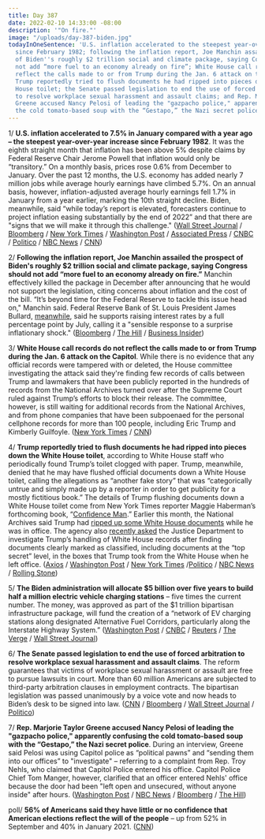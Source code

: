 ```yaml
---
title: Day 387
date: 2022-02-10 14:33:00 -08:00
description: '"On fire."'
image: "/uploads/day-387-biden.jpg"
todayInOneSentence: 'U.S. inflation accelerated to the steepest year-over-year increase
  since February 1982; following the inflation report, Joe Manchin assailed the prospect
  of Biden''s roughly $2 trillion social and climate package, saying Congress should
  not add “more fuel to an economy already on fire”; White House call records do not
  reflect the calls made to or from Trump during the Jan. 6 attack on the Capitol;
  Trump reportedly tried to flush documents he had ripped into pieces down the White
  House toilet; the Senate passed legislation to end the use of forced arbitration
  to resolve workplace sexual harassment and assault claims; and Rep. Marjorie Taylor
  Greene accused Nancy Pelosi of leading the "gazpacho police," apparently confusing
  the cold tomato-based soup with the “Gestapo,” the Nazi secret police. '
---
```


1/ **U.S. inflation accelerated to 7.5% in January compared with a year ago – the steepest year-over-year increase since February 1982**. It was the eighth straight month that inflation has been above 5% despite claims by Federal Reserve Chair Jerome Powell that inflation would only be “transitory.” On a monthly basis, prices rose 0.6% from December to January. Over the past 12 months, the U.S. economy has added nearly 7 million jobs while average hourly earnings have climbed 5.7%. On an annual basis, however, inflation-adjusted average hourly earnings fell 1.7% in January from a year earlier, marking the 10th straight decline. Biden, meanwhile, said “while today’s report is elevated, forecasters continue to project inflation easing substantially by the end of 2022” and that there are "signs that we will make it through this challenge." ([Wall Street Journal](https://www.wsj.com/articles/us-inflation-consumer-price-index-january-2022-11644452274) / [Bloomberg](https://www.bloomberg.com/news/articles/2022-02-10/u-s-inflation-charges-higher-with-larger-than-forecast-gain?sref=MIBMEEoj) / [New York Times](https://www.nytimes.com/2022/02/10/business/economy/inflation-cpi-january-2022.html) / [Washington Post](https://www.washingtonpost.com/business/2022/02/10/cpi-inflation-january/) / [Associated Press](https://apnews.com/article/business-long-beach-inflation-prices-consumer-prices-d412bcce554693de469765b34351773d) / [CNBC](https://www.cnbc.com/2022/02/10/biden-touts-wage-growth-slower-inflation-forecasts-after-another-surge-in-prices.html) / [Politico](https://www.politico.com/news/2022/02/10/not-encouraging-breaking-down-the-latest-inflation-numbers-00007715) / [NBC News](https://www.nbcnews.com/business/inflation-numbers-trend-rising-prices-goods-soar-rcna15692) / [CNN](https://www.cnn.com/2022/02/10/politics/joe-biden-inflation/index.html))

2/ **Following the inflation report, Joe Manchin assailed the prospect of Biden's roughly $2 trillion social and climate package, saying Congress should not add “more fuel to an economy already on fire.”** Manchin effectively killed the package in December after announcing that he would not support the legislation, citing concerns about inflation and the cost of the bill. “It’s beyond time for the Federal Reserve to tackle this issue head on," Manchin said. Federal Reserve Bank of St. Louis President James Bullard, [meanwhile](https://www.bloomberg.com/news/articles/2022-02-10/fed-s-bullard-backs-supersized-hike-seeks-full-point-by-july-1?sref=MIBMEEoj), said he supports raising interest rates by a full percentage point by July, calling it a "sensible response to a surprise inflationary shock." ([Bloomberg](https://www.bloomberg.com/news/articles/2022-02-10/manchin-casts-more-doubt-on-biden-agenda-with-blast-on-inflation?sref=MIBMEEoj) / [The Hill](https://thehill.com/homenews/senate/593669-manchin-on-inflation-congress-shouldnt-add-fuel-to-economy-on-fire) / [Business Insider](https://www.businessinsider.com/joe-manchin-bidens-spending-bill-inflation-timeline-2022-2))

3/ **White House call records do not reflect the calls made to or from Trump during the Jan. 6 attack on the Capitol**. While there is no evidence that any official records were tampered with or deleted, the House committee investigating the attack said they're finding few records of calls between Trump and lawmakers that have been publicly reported in the hundreds of records from the National Archives turned over after the Supreme Court ruled against Trump’s efforts to block their release. The committee, however, is still waiting for additional records from the National Archives, and from phone companies that have been subpoenaed for the personal cellphone records for more than 100 people, including Eric Trump and Kimberly Guilfoyle. ([New York Times](https://www.nytimes.com/2022/02/10/us/politics/jan-6-trump-calls.html) / [CNN](https://www.cnn.com/2022/02/10/politics/trump-white-house-records/index.html))

4/ **Trump reportedly tried to flush documents he had ripped into pieces down the White House toilet**, according to White House staff who periodically found Trump’s toilet clogged with paper. Trump, meanwhile, denied that he may have flushed official documents down a White House toilet, calling the allegations as “another fake story” that was “categorically untrue and simply made up by a reporter in order to get publicity for a mostly fictitious book.” The details of Trump flushing documents down a White House toilet come from New York Times reporter Maggie Haberman’s forthcoming book, “[Confidence Man](https://amzn.to/3gDzlGZ).” Earlier this month, the National Archives said Trump had [ripped up some White House documents](https://whatthefuckjusthappenedtoday.com/2022/02/01/day-378/#7-some-of-the-trump-white-house-docu) while he was in office. The agency also [recently asked](https://whatthefuckjusthappenedtoday.com/2022/02/09/day-386/#2-the-national-archives-asked-the-ju) the Justice Department to investigate Trump’s handling of White House records after finding documents clearly marked as classified, including documents at the “top secret” level, in the boxes that Trump took from the White House when he left office. ([Axios](https://www.axios.com/maggie-haberman-book-trump-papers-2d59d593-8b89-4edd-8623-8ef709af524f.html) / [Washington Post](https://www.washingtonpost.com/politics/2022/02/10/trump-records-classified/) / [New York Times](https://www.nytimes.com/2022/02/09/us/politics/national-archives-trump-classified-material.html) /[Politico](https://www.politico.com/news/2022/02/10/trump-denies-flushing-documents-down-white-house-toilet-00007710) / [NBC News](https://www.nbcnews.com/politics/donald-trump/trump-denies-flushed-records-white-house-toilet-rcna15693) / [Rolling Stone](https://www.rollingstone.com/politics/politics-news/trump-white-house-toilets-clogged-paper-1297893/))

5/ **The Biden administration will allocate $5 billion over five years to build half a million electric vehicle charging stations** – five times the current number. The money, was approved as part of the $1 trillion bipartisan infrastructure package, will fund the creation of a “network of EV charging stations along designated Alternative Fuel Corridors, particularly along the Interstate Highway System.” ([Washington Post](https://www.washingtonpost.com/transportation/2022/02/10/electric-vehicle-charging/) / [CNBC](https://www.cnbc.com/2022/02/10/biden-rolls-out-5-billion-to-states-for-electric-vehicle-chargers.html) / [Reuters](https://www.reuters.com/business/autos-transportation/us-detail-5-bln-plan-fund-ev-charging-network-2022-02-10/) / [The Verge](https://www.theverge.com/2022/2/10/22926969/electric-vehicle-ev-charging-network-biden-plan) / [Wall Street Journal](https://www.wsj.com/articles/ev-charging-network-will-target-interstate-highways-11644487200))

6/ **The Senate passed legislation to end the use of forced arbitration to resolve workplace sexual harassment and assault claims**. The reform guarantees that victims of workplace sexual harassment or assault are free to pursue lawsuits in court. More than 60 million Americans are subjected to third-party arbitration clauses in employment contracts. The bipartisan legislation was passed unanimously by a voice vote and now heads to Biden’s desk to be signed into law. ([CNN](https://www.cnn.com/2022/02/10/politics/senate-vote-sexual-misconduct-law/index.html) / [Bloomberg](https://www.bloomberg.com/news/articles/2022-02-10/senate-passes-landmark-metoo-bill-to-ease-workplace-lawsuits?sref=MIBMEEoj) / [Wall Street Journal](https://www.wsj.com/articles/senate-approves-bill-barring-forced-arbitration-in-sexual-assault-harassment-claims-11644510020) / [Politico](https://www.politico.com/news/2022/02/10/congress-sexual-harassment-metoo-00007493))

7/ **Rep. Marjorie Taylor Greene accused Nancy Pelosi of leading the "gazpacho police," apparently confusing the cold tomato-based soup with the “Gestapo,” the Nazi secret police**.  During an interview, Greene said Pelosi was using Capitol police as “political pawns” and “sending them into our offices” to "investigate" – referring to a complaint from Rep. Troy Nehls, who claimed that Capitol Police entered his office. Capitol Police Chief Tom Manger, however, clarified that an officer entered Nehls' office because the door had been "left open and unsecured, without anyone inside" after hours. ([Washington Post](https://www.washingtonpost.com/politics/2022/02/10/marjorie-taylor-greene-gazpacho-gestapo/) / [NBC News](https://www.nbcnews.com/politics/congress/rep-marjorie-taylor-greene-warns-nancy-pelosis-gazpacho-police-rcna15620) / [Bloomberg](https://www.bloomberg.com/news/articles/2022-02-10/marjorie-taylor-greene-mocked-for-mixing-up-gestapo-and-gazpacho?sref=MIBMEEoj) / [The Hill](https://thehill.com/gop-lawmakers/593631-marjorie-taylor-greene-lampooned-for-gazpacho-police-remark))

poll/ **56% of Americans said they have little or no confidence that American elections reflect the will of the people** – up from 52% in September and 40% in January 2021. ([CNN](https://www.cnn.com/2022/02/10/politics/cnn-poll-democracy/index.html))
